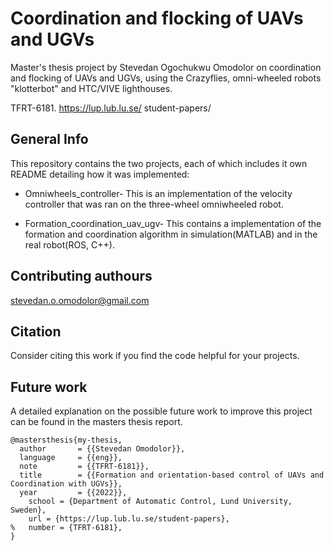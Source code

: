 # Coordination and flocking of UAVs and UGVs

Master's thesis project by Stevedan Ogochukwu Omodolor on coordination and flocking of UAVs and UGVs, using the Crazyflies, omni-wheeled robots "klotterbot" and HTC/VIVE lighthouses.

TFRT-6181. https://lup.lub.lu.se/
student-papers/

## General Info
This repository contains the two projects, each of which includes it own README detailing how it was implemented:

- Omniwheels_controller- This is an implementation of the velocity controller that was ran on the three-wheel omniwheeled robot.

- Formation_coordination_uav_ugv- This contains a implementation of the formation and coordination algorithm in simulation(MATLAB) and in the real robot(ROS, C++).

## Contributing authours
stevedan.o.omodolor@gmail.com


## Citation
Consider citing this work if you find the code helpful for your projects.

## Future work
A detailed explanation on the possible future work to improve this project can be found in the masters thesis report.
```
@mastersthesis{my-thesis,
  author       = {{Stevedan Omodolor}},
  language     = {{eng}},
  note         = {{TFRT-6181}},
  title        = {{Formation and orientation-based control of UAVs and Coordination with UGVs}},
  year         = {{2022}},
    school = {Department of Automatic Control, Lund University, Sweden},
    url = {https://lup.lub.lu.se/student-papers},
%   number = {TFRT-6181},
}
```
